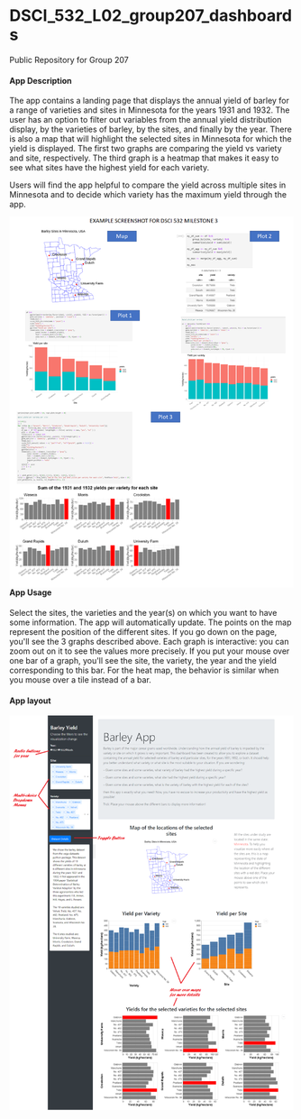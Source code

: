 # DSCI_532_L02_group207_dashboards
Public Repository for Group 207

#### App Description 

The app contains a landing page that displays the annual yield of barley for a range of varieties and sites in Minnesota for the years 1931 and 1932.  The user has an option to filter out variables from the annual yield distribution display, by the varieties of barley, by the sites, and finally by the year. There is also a map that will highlight the selected sites in Minnesota for which the yield is displayed. The first two graphs are comparing the yield vs variety and site, respectively. The third graph is a heatmap that makes it easy to see what sites have the highest yield for each variety. <Br>

Users will find the app helpful to compare the yield across multiple sites in Minnesota and to decide which variety has the maximum yield through the app. 
 
<img src="./img/collated-screenshot.png" alt="App Sketch" style="float: left; margin-right: 10px;" />

 #### App Usage

Select the sites, the varieties and the year(s) on which you want to have some information. The app will automatically update.
The points on the map represent the position of the different sites. If you go down on the page, you'll see the 3 graphs described above. Each graph is interactive: you can zoom out on it to see the values more precisely. If you put your mouse over one bar of a graph, you'll see the site, the variety, the year and the yield corresponding to this bar. For the heat map, the behavior is similar when you mouse over a tile instead of a bar.

#### App layout  

<img src="./img/App_layout.png" alt="App Layout" style="float: left; margin-right: 10px;" />



